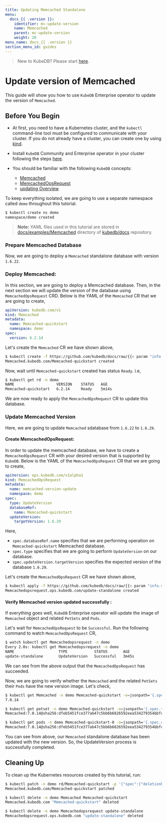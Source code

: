 ```yaml
---
title: Updating Memcached Standalone
menu:
  docs_{{ .version }}:
    identifier: mc-update-version
    name: Memcached
    parent: mc-update-version
    weight: 20
menu_name: docs_{{ .version }}
section_menu_id: guides
---
```


> New to KubeDB? Please start [here](/docs/README.md).

# Update version of Memcached

This guide will show you how to use `KubeDB` Enterprise operator to update the version of `Memcached`.

## Before You Begin

- At first, you need to have a Kubernetes cluster, and the `kubectl` command-line tool must be configured to communicate with your cluster. If you do not already have a cluster, you can create one by using [kind](https://kind.sigs.k8s.io/docs/user/quick-start/).

- Install `KubeDB` Community and Enterprise operator in your cluster following the steps [here](/docs/setup/README.md).

- You should be familiar with the following `KubeDB` concepts:
  - [Memcached](/docs/guides/memcached/concepts/memcached.md)
  - [MemcachedOpsRequest](/docs/guides/memcached/concepts/memcached-opsrequest.md)
  - [updating Overview](/docs/guides/memcached/update-version/overview.md)

To keep everything isolated, we are going to use a separate namespace called `demo` throughout this tutorial.

```bash
$ kubectl create ns demo
namespace/demo created
```

> **Note:** YAML files used in this tutorial are stored in [docs/examples/Memcached](/docs/examples/Memcached) directory of [kubedb/docs](https://github.com/kube/docs) repository.

### Prepare Memcached Database

Now, we are going to deploy a `Memcached` standalone database with version `1.6.22`.

### Deploy Memcached:

In this section, we are going to deploy a Memcached database. Then, in the next section we will update the version of the database using `MemcachedOpsRequest` CRD. Below is the YAML of the `Memcached` CR that we are going to create,

```yaml
apiVersion: kubedb.com/v1
kind: Memcached
metadata:
  name: Memcached-quickstart
  namespace: demo
spec:
  version: 6.2.14
```

Let's create the `Memcached` CR we have shown above,

```bash
$ kubectl create -f https://github.com/kubedb/docs/raw/{{< param "info.version" >}}/docs/examples/Memcached/update-version/memcached.yaml
Memcached.kubedb.com/Memcached-quickstart created
```

Now, wait until `Memcached-quickstart` created has status `Ready`. i.e,

```bash
$ kubectl get rd -n demo
NAME                   VERSION    STATUS   AGE
Memcached-quickstart   6.2.14     Ready    5m14s
```

We are now ready to apply the `MemcachedOpsRequest` CR to update this database.

### Update Memcached Version

Here, we are going to update `Memcached` sdatabase from `1.6.22` to `1.6.29`.

#### Create MemcachedOpsRequest:

In order to update the memcached database, we have to create a `MemcachedOpsRequest` CR with your desired version that is supported by `KubeDB`. Below is the YAML of the `MemcachedOpsRequest` CR that we are going to create,

```yaml
apiVersion: ops.kubedb.com/v1alpha1
kind: MemcachedOpsRequest
metadata:
  name: memcached-version-update
  namespace: demo
spec:
  type: UpdateVersion
  databaseRef:
    name: Memcached-quickstart
  updateVersion:
    targetVersion: 1.6.29
```

Here,

- `spec.databaseRef.name` specifies that we are performing operation on `Memcached-quickstart` Memcached database.
- `spec.type` specifies that we are going to perform `UpdateVersion` on our database.
- `spec.updateVersion.targetVersion` specifies the expected version of the database `1.6.29`.

Let's create the `MemcachedOpsRequest` CR we have shown above,

```bash
$ kubectl apply -f https://github.com/kubedb/docs/raw/{{< param "info.version" >}}/docs/examples/Memcached/update-version/update-standalone.yaml
Memcachedopsrequest.ops.kubedb.com/update-standalone created
```

#### Verify Memcached version updated successfully :

If everything goes well, `KubeDB` Enterprise operator will update the image of `Memcached` object and related `PetSets` and `Pods`.

Let's wait for `MemcachedOpsRequest` to be `Successful`.  Run the following command to watch `MemcachedOpsRequest` CR,

```bash
$ watch kubectl get Memcachedopsrequest -n demo
Every 2.0s: kubectl get Memcachedopsrequest -n demo
NAME                    TYPE            STATUS       AGE
update-standalone       UpdateVersion   Successful   3m45s
```

We can see from the above output that the `MemcachedOpsRequest` has succeeded.

Now, we are going to verify whether the `Memcached` and the related `PetSets` their `Pods` have the new version image. Let's check,

```bash
$ kubectl get Memcached -n demo Memcached-quickstart -o=jsonpath='{.spec.version}{"\n"}'
7.0.14

$ kubectl get petset -n demo Memcached-quickstart -o=jsonpath='{.spec.template.spec.containers[0].image}{"\n"}'
Memcached:7.0.14@sha256:dfeb5451fce377ab47c5bb6b6826592eea534279354bbfc3890c0b5e9b57c763

$ kubectl get pods -n demo Memcached-quickstart-0 -o=jsonpath='{.spec.containers[0].image}{"\n"}'
Memcached:7.0.14@sha256:dfeb5451fce377ab47c5bb6b6826592eea534279354bbfc3890c0b5e9b57c763
```

You can see from above, our `Memcached` standalone database has been updated with the new version. So, the UpdateVersion process is successfully completed.

## Cleaning Up

To clean up the Kubernetes resources created by this tutorial, run:

```bash
$ kubectl patch -n demo rd/Memcached-quickstart -p '{"spec":{"deletionPolicy":"WipeOut"}}' --type="merge"
Memcached.kubedb.com/Memcached-quickstart patched

$ kubectl delete -n demo Memcached Memcached-quickstart
Memcached.kubedb.com "Memcached-quickstart" deleted

$ kubectl delete -n demo Memcachedopsrequest update-standalone
Memcachedopsrequest.ops.kubedb.com "update-standalone" deleted
```
